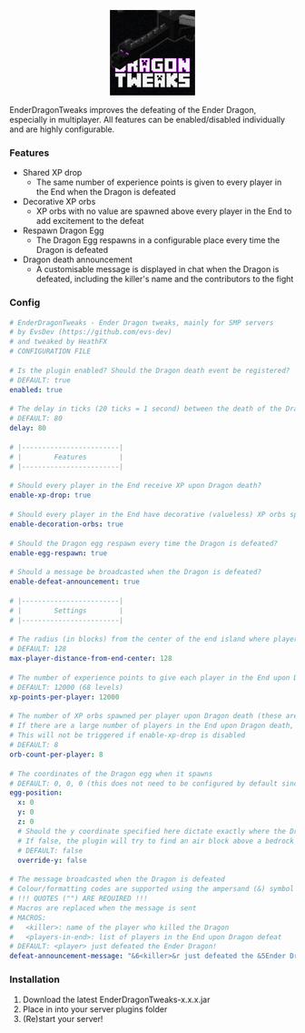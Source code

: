 <p align="center">
    <img alt="logo" src="https://raw.githubusercontent.com/evs-dev/EnderDragonTweaks/master/logo.png" width="150px" />
</p>

EnderDragonTweaks improves the defeating of the Ender Dragon, especially in multiplayer. All features can be enabled/disabled individually and are highly configurable.

### Features

- Shared XP drop
    - The same number of experience points is given to every player in the End when the Dragon is defeated
- Decorative XP orbs
    - XP orbs with no value are spawned above every player in the End to add excitement to the defeat
- Respawn Dragon Egg
    - The Dragon Egg respawns in a configurable place every time the Dragon is defeated
- Dragon death announcement
    - A customisable message is displayed in chat when the Dragon is defeated, including the killer's name and the contributors to the fight


### Config

```yaml
# EnderDragonTweaks - Ender Dragon tweaks, mainly for SMP servers
# by EvsDev (https://github.com/evs-dev)
# and tweaked by HeathFX
# CONFIGURATION FILE

# Is the plugin enabled? Should the Dragon death event be registered?
# DEFAULT: true
enabled: true

# The delay in ticks (20 ticks = 1 second) between the death of the Dragon and when this plugin triggers
# DEFAULT: 80
delay: 80

# |------------------------|
# |        Features        |
# |------------------------|

# Should every player in the End receive XP upon Dragon death?
enable-xp-drop: true

# Should every player in the End have decorative (valueless) XP orbs spawned above them upon Dragon death?
enable-decoration-orbs: true

# Should the Dragon egg respawn every time the Dragon is defeated?
enable-egg-respawn: true

# Should a message be broadcasted when the Dragon is defeated?
enable-defeat-announcement: true

# |------------------------|
# |        Settings        |
# |------------------------|

# The radius (in blocks) from the center of the end island where players will be counted as dragon fight participants
# DEFAULT: 128
max-player-distance-from-end-center: 128

# The number of experience points to give each player in the End upon Dragon death
# DEFAULT: 12000 (68 levels)
xp-points-per-player: 12000

# The number of XP orbs spawned per player upon Dragon death (these are decorative only and have no XP value)
# If there are a large number of players in the End upon Dragon death, having this too high may cause a lag spike
# This will not be triggered if enable-xp-drop is disabled
# DEFAULT: 8
orb-count-per-player: 8

# The coordinates of the Dragon egg when it spawns
# DEFAULT: 0, 0, 0 (this does not need to be configured by default since the portal coordinates are always (0, 0))
egg-position:
  x: 0
  y: 0
  z: 0
  # Should the y coordinate specified here dictate exactly where the Dragon egg should go?
  # If false, the plugin will try to find an air block above a bedrock block
  # DEFAULT: false
  override-y: false
  
# The message broadcasted when the Dragon is defeated
# Colour/formatting codes are supported using the ampersand (&) symbol (https://minecraft.gamepedia.com/Formatting_codes#Color_codes)
# !!! QUOTES ("") ARE REQUIRED !!!
# Macros are replaced when the message is sent
# MACROS:
#   <killer>: name of the player who killed the Dragon
#   <players-in-end>: list of players in the End upon Dragon defeat
# DEFAULT: <player> just defeated the Ender Dragon!
defeat-announcement-message: "&6<killer>&r just defeated the &5Ender Dragon&r with help from <players-in-end>!"

```

### Installation

1. Download the latest EnderDragonTweaks-x.x.x.jar
2. Place in into your server plugins folder
3. (Re)start your server!